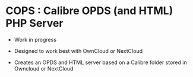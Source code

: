 # COPS : Calibre OPDS (and HTML) PHP Server

* Work in progress

* Designed to work best with OwnCloud or NextCloud

* Creates an OPDS and HTML server based on a Calibre folder stored in Owncloud or NextCloud
